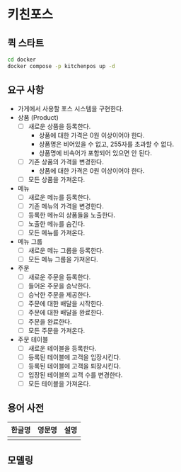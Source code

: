 # 키친포스

## 퀵 스타트

```sh
cd docker
docker compose -p kitchenpos up -d
```

## 요구 사항

- 가게에서 사용할 포스 시스템을 구현한다.
- 상품 (Product)
  - [ ] 새로운 상품을 등록한다.
    - 상품에 대한 가격은 0원 이상이어야 한다.
    - 상품명은 비어있을 수 없고, 255자를 초과할 수 없다.
    - 상품명에 비속어가 포함되어 있으면 안 된다.
  - [ ] 기존 상품의 가격을 변경한다.
    - 상품에 대한 가격은 0원 이상이어야 한다.
  - [ ] 모든 상품을 가져온다.
- 메뉴
  - [ ] 새로운 메뉴를 등록한다.
  - [ ] 기존 메뉴의 가격을 변경한다.
  - [ ] 등록한 메뉴의 상품들을 노출한다.
  - [ ] 노출한 메뉴를 숨긴다.
  - [ ] 모든 메뉴를 가져온다.
- 메뉴 그룹
  - [ ] 새로운 메뉴 그룹을 등록한다.
  - [ ] 모든 메뉴 그룹을 가져온다.
- 주문
  - [ ] 새로운 주문을 등록한다.
  - [ ] 들어온 주문을 승낙한다.
  - [ ] 승낙한 주문을 제공한다.
  - [ ] 주문에 대한 배달을 시작한다.
  - [ ] 주문에 대한 배달을 완료한다.
  - [ ] 주문을 완료한다.
  - [ ] 모든 주문을 가져온다.
- 주문 테이블
  - [ ] 새로운 테이블을 등록한다.
  - [ ] 등록된 테이블에 고객을 입장시킨다.
  - [ ] 등록된 테이블에 고객을 퇴장시킨다.
  - [ ] 입장된 테이블의 고객 수를 변경한다.
  - [ ] 모든 테이블을 가져온다.

## 용어 사전

| 한글명 | 영문명 | 설명 |
| --- | --- | --- |
|  |  |  |

## 모델링
